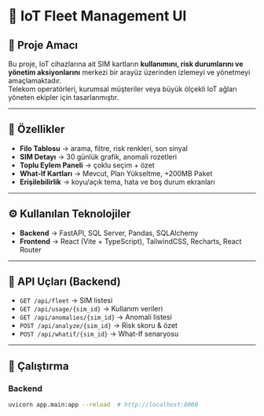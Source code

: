 # 📡 IoT Fleet Management UI

## 📖 Proje Amacı
Bu proje, IoT cihazlarına ait SIM kartların **kullanımını, risk durumlarını ve yönetim aksiyonlarını** merkezi bir arayüz üzerinden izlemeyi ve yönetmeyi amaçlamaktadır.  
Telekom operatörleri, kurumsal müşteriler veya büyük ölçekli IoT ağları yöneten ekipler için tasarlanmıştır.  

---

## 🚀 Özellikler
- **Filo Tablosu** → arama, filtre, risk renkleri, son sinyal
- **SIM Detayı** → 30 günlük grafik, anomali rozetleri
- **Toplu Eylem Paneli** → çoklu seçim + özet
- **What-If Kartları** → Mevcut, Plan Yükseltme, +200MB Paket
- **Erişilebilirlik** → koyu/açık tema, hata ve boş durum ekranları

---

## ⚙️ Kullanılan Teknolojiler
- **Backend** → FastAPI, SQL Server, Pandas, SQLAlchemy
- **Frontend** → React (Vite + TypeScript), TailwindCSS, Recharts, React Router

---

## 🔌 API Uçları (Backend)
- `GET /api/fleet` → SIM listesi  
- `GET /api/usage/{sim_id}` → Kullanım verileri  
- `GET /api/anomalies/{sim_id}` → Anomali listesi  
- `POST /api/analyze/{sim_id}` → Risk skoru & özet  
- `POST /api/whatif/{sim_id}` → What-If senaryosu  

---



## 📂 Çalıştırma
### Backend
```bash
uvicorn app.main:app --reload  # http://localhost:8000
